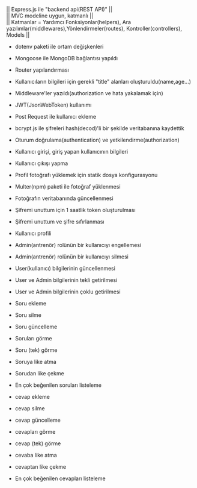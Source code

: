 || Express.js ile "backend api(REST API)" ||<br>
|| MVC modeline uygun, katmanlı ||<br>
|| Katmanlar = Yardımcı Fonksiyonlar(helpers), Ara yazılımlar(middlewares),Yönlendirmeler(routes), Kontroller(controllers), Models ||

- dotenv paketi ile ortam değişkenleri
- Mongoose ile MongoDB bağlantısı yapıldı
- Router yapılandırması
- Kullanıcıların bilgileri için gerekli "title" alanları oluşturuldu(name,age...)
- Middleware'ler yazıldı(authorization ve hata yakalamak için)
- JWT(JsonWebToken) kullanımı
- Post Request ile kullanıcı ekleme
- bcrypt.js ile şifreleri hash(decod)'li bir şekilde veritabanına kaydettik
- Oturum doğrulama(authentication) ve yetkilendirme(authorization)
- Kullanıcı girişi, giriş yapan kullanıcının bilgileri
- Kullanıcı çıkışı yapma
- Profil fotoğrafı yüklemek için statik dosya konfigurasyonu
- Multer(npm) paketi ile fotoğraf yüklenmesi
- Fotoğrafın veritabanında güncellenmesi
- Şifremi unuttum için 1 saatlik token oluşturulması
- Şifremi unuttum ve şifre sıfırlanması
- Kullanıcı profili
- Admin(antrenör) rolünün bir kullanıcıyı engellemesi
- Admin(antrenör) rolünün bir kullanıcıyı silmesi
- User(kullanıcı) bilgilerinin güncellenmesi
- User ve Admin bilgilerinin tekli getirilmesi
- User ve Admin bilgilerinin çoklu getirilmesi

- Soru ekleme
- Soru silme
- Soru güncelleme
- Soruları görme
- Soru (tek) görme
- Soruya like atma
- Sorudan like çekme
- En çok beğenilen soruları listeleme

- cevap ekleme
- cevap silme
- cevap güncelleme
- cevapları görme
- cevap (tek) görme
- cevaba like atma
- cevaptan like çekme
- En çok beğenilen cevapları listeleme
